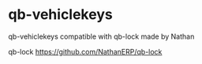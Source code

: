 # qb-vehiclekeys

qb-vehiclekeys compatible with qb-lock made by Nathan

qb-lock https://github.com/NathanERP/qb-lock
